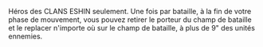 Héros des CLANS ESHIN seulement. Une fois
par bataille, à la fin de votre phase de mouvement,
vous pouvez retirer le porteur du champ de bataille
et le replacer n'importe où sur le champ de bataille,
à plus de 9" des unités ennemies.

